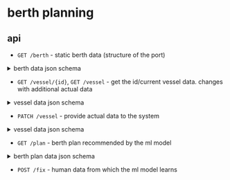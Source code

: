# berth planning

## api

- `GET /berth` - static berth data (structure of the port)

<details>
<summary>berth data json schema</summary>

```json
{
  "$schema": "https://json-schema.org/draft/2020-12/schema",
  "title":   "Berth Data",
  "type":    "object",

  "required": ["berthId", "dimensions", "limits", "equipment"],

  "properties": {
    "berthId": { "type": "string" },
    "dimensions": {
      "type": "object",
      "required": ["length_m", "width_m", "depth_m"],
      "properties": {
        "length_m": { "type": "number", "minimum": 1 },
        "width_m":  { "type": "number", "minimum": 1 },
        "depth_m":  { "type": "number", "minimum": 1 }
      }
    },
    "limits": {
      "type": "object",
      "required": ["maxLOA_m", "maxDraft_m"],
      "properties": {
        "maxLOA_m":    { "type": "number", "minimum": 1 },
        "maxBeam_m":   { "type": "number", "minimum": 1 },
        "maxDraft_m":  { "type": "number", "minimum": 1 },
        "maxDWT_t":    { "type": "number", "minimum": 1 },
        "allowedTypes": {
          "type": "array",
          "items": { "type": "string", "enum": ["CONTAINER", "RORO", "BULK", "TANKER", "CRUISE", "OTHER"] },
          "uniqueItems": true
        }
      }
    },
    "equipment": {
      "type": "object",
      "properties": {
        "gantryCranes":   { "type": "integer", "minimum": 0 },
        "mobileCranes":   { "type": "integer", "minimum": 0 },
        "roRoRamp":       { "type": "boolean" },
        "shorePower":     { "type": "boolean" }
      },
      "additionalProperties": false
    },
    "lastMaintenance": {
      "type": "string",
      "format": "date"
    }
  },
}
```

</details>

- `GET /vessel/{id}`, `GET /vessel` - get the id/current vessel data. changes with additional actual data

<details>
<summary>vessel data json schema</summary>

```json
{
  "$schema": "https://json-schema.org/draft/2020-12/schema",
  "title": "Vessel Data",
  "type": "object",
    "required": ["id", "imo", "name", "type", "loa_m", "beam_m", "draft_m", "eta"],
    "properties": {
      "id":       { "type": "string" },
      "imo":      { "type": "integer", "minimum": 1000000, "maximum": 9999999 },
      "name":     { "type": "string",  "maxLength": 64 },
      "type":     { "type": "string",  "enum": ["CONTAINER", "RORO", "BULK", "TANKER", "OTHER"] },
      "loa_m":    { "type": "number",  "minimum": 0 },
      "beam_m":   { "type": "number",  "minimum": 0 },
      "draft_m":  { "type": "number",  "minimum": 0 },
      "eta":      { "type": "string",  "format": "date-time" }
	}
}
```

</details>

- `PATCH /vessel` - provide actual data to the system

<details>
<summary>vessel data json schema</summary>

```json
{
  "$schema": "https://json-schema.org/draft/2020-12/schema",
  "title": "Vessel Data",
  "type": "object",
    "required": ["id"],
    "properties": {
      "id":       { "type": "string" },
      "imo":      { "type": "integer", "minimum": 1000000, "maximum": 9999999 },
      "type":     { "type": "string",  "enum": ["CONTAINER", "RORO", "BULK", "TANKER", "OTHER"] },
      "loa_m":    { "type": "number",  "minimum": 0 },
      "beam_m":   { "type": "number",  "minimum": 0 },
      "draft_m":  { "type": "number",  "minimum": 0 },
      "eta":      { "type": "string",  "format": "date-time" }
	}
}
```

</details>

- `GET /plan` - berth plan recommended by the ml model

<details>
<summary>berth plan data json schema</summary>

```json
{
  "$schema": "https://json-schema.org/draft/2020-12/schema",
  "title": "Berth Plan Data",
  "type": "object",
  "required": ["vesselId", "berthId", "start", "end"],
  "properties": {
  	"properties": {
     "vesselId": { "type": "string" },
     "berthId":  { "type": "string" },
     "start":    { "type": "string", "format": "date-time" },
     "end":      { "type": "string", "format": "date-time" }
    }
  }
}
```

</details>

- `POST /fix` - human data from which the ml model learns
